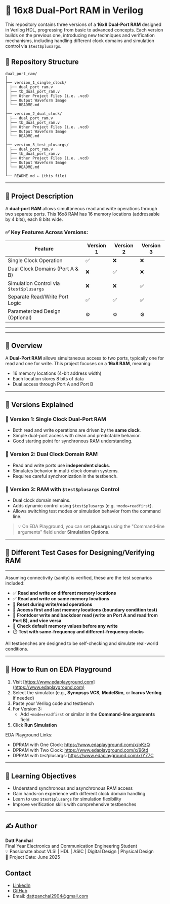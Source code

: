 # 🧠 16x8 Dual-Port RAM in Verilog

This repository contains three versions of a **16x8 Dual-Port RAM** designed in Verilog HDL, progressing from basic to advanced concepts. Each version builds on the previous one, introducing new techniques and verification mechanisms, including handling different clock domains and simulation control via `$test$plusargs`.

## 📁 Repository Structure
```
dual_port_ram/
│
├── version_1_single_clock/
│ ├── dual_port_ram.v
│ ├── tb_dual_port_ram.v
│ ├── Other Project Files (i.e. .vcd)
│ ├── Output Waveform Image
│ └── README.md
│
├── version_2_dual_clock/
│ ├── dual_port_ram.v
│ ├── tb_dual_port_ram.v
│ ├── Other Project Files (i.e. .vcd)
│ ├── Output Waveform Image
│ └── README.md
│
├── version_3_test_plusargs/
│ ├── dual_port_ram.v
│ ├── tb_dual_port_ram.v
│ ├── Other Project Files (i.e. .vcd)
│ ├── Output Waveform Image
│ └── README.md
│
└── README.md ← (this file)
```


---

## 🧩 Project Description

A **dual-port RAM** allows simultaneous read and write operations through two separate ports. This 16x8 RAM has 16 memory locations (addressable by 4 bits), each 8 bits wide.

### ✅ Key Features Across Versions:

| Feature                         | Version 1 | Version 2 | Version 3 |
|----------------------------------|-----------|-----------|-----------|
| Single Clock Operation           | ✅        | ❌        | ❌        |
| Dual Clock Domains (Port A & B)  | ❌        | ✅        | ❌         |
| Simulation Control via `$test$plusargs` | ❌    | ❌        | ✅        |
| Separate Read/Write Port Logic   | ✅        | ✅        | ✅        |
| Parameterized Design (Optional)  | ⚙️        | ⚙️        | ⚙️        |

---

---

## 🚀 Overview

A **Dual-Port RAM** allows simultaneous access to two ports, typically one for read and one for write. This project focuses on a **16x8 RAM**, meaning:

- 16 memory locations (4-bit address width)
- Each location stores 8 bits of data
- Dual access through Port A and Port B

---

## 🔢 Versions Explained

### 📘 Version 1: Single Clock Dual-Port RAM

- Both read and write operations are driven by the **same clock**.
- Simple dual-port access with clean and predictable behavior.
- Good starting point for synchronous RAM understanding.

### 📙 Version 2: Dual Clock Domain RAM

- Read and write ports use **independent clocks**.
- Simulates behavior in multi-clock domain systems.
- Requires careful synchronization in the testbench.

### 📗 Version 3: RAM with `$test$plusargs` Control

- Dual clock domain remains.
- Adds dynamic control using `$test$plusargs` (e.g. `+mode=readfirst`).
- Allows switching test modes or simulation behavior from the command line.

> 💡 On EDA Playground, you can set **plusargs** using the "Command-line arguments" field under **Simulation Options**.

---

## 🧪 Different Test Cases for Designing/Verifying RAM
----------------------------------------------

Assuming connectivity (sanity) is verified, these are the test scenarios included:

- ✅ **Read and write on different memory locations**
- ✅ **Read and write on same memory locations**
- 🔄 **Reset during write/read operations**
- 🧭 **Access first and last memory locations (boundary condition test)**
- 🔁 **Frontdoor write and backdoor read (write on Port A and read from Port B), and vice versa**
- 🧼 **Check default memory values before any write**
- ⏱️ **Test with same-frequency and different-frequency clocks**

All testbenches are designed to be self-checking and simulate real-world conditions.

---

## 🔧 How to Run on EDA Playground

1. Visit [https://www.edaplayground.com](https://www.edaplayground.com)
2. Select the simulator (e.g., **Synopsys VCS**, **ModelSim**, or **Icarus Verilog** if needed)
3. Paste your Verilog code and testbench
4. For Version 3:
   - Add `+mode=readfirst` or similar in the **Command-line arguments** field
5. Click **Run Simulation**

EDA Playground Links:

- DPRAM with One Clock: https://www.edaplayground.com/x/pKzQ
- DPRAM with Two Clock: https://www.edaplayground.com/x/96td
- DPRAM with $test$plusargs: https://www.edaplayground.com/x/Y77C

---

## 🎯 Learning Objectives

- Understand synchronous and asynchronous RAM access
- Gain hands-on experience with different clock domain handling
- Learn to use `$test$plusargs` for simulation flexibility
- Improve verification skills with comprehensive testbenches

---

## ✍️ Author

**Dutt Panchal**  
Final Year Electronics and Communication Engineering Student  
💡 Passionate about VLSI | HDL | ASIC | Digital Design | Physical Design  
📅 Project Date: June 2025

## Contact

- [LinkedIn](https://www.linkedin.com/in/dattpanchal04/)
- [GitHub](https://github.com/DuttPanchal04)
- Email: dattpanchal2904@gmail.com
